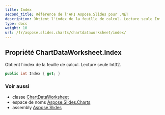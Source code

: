 ```yaml
---
title: Index
second_title: Référence de l'API Aspose.Slides pour .NET
description: Obtient l'index de la feuille de calcul. Lecture seule Int32.
type: docs
weight: 10
url: /fr/aspose.slides.charts/chartdataworksheet/index/
---
```


## Propriété ChartDataWorksheet.Index

Obtient l'index de la feuille de calcul. Lecture seule Int32.

```csharp
public int Index { get; }
```

### Voir aussi

* classe [ChartDataWorksheet](../../chartdataworksheet)
* espace de noms [Aspose.Slides.Charts](../../chartdataworksheet)
* assembly [Aspose.Slides](../../../)

<!-- NE PAS ÉDITER : généré par xmldocmd pour Aspose.Slides.dll -->
